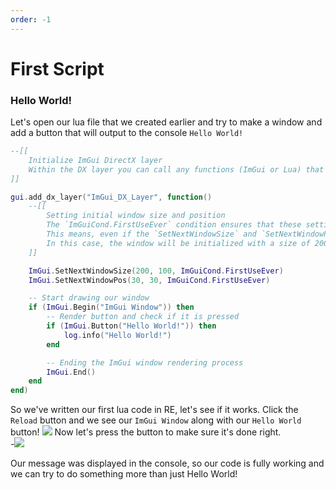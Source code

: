 ```yaml
---
order: -1
---
```


# First Script

### Hello World!
Let's open our lua file that we created earlier and try to make a window and add a button that will output to the console `Hello World!`
```lua
--[[
    Initialize ImGui DirectX layer
    Within the DX layer you can call any functions (ImGui or Lua) that do not interact directly with the GTAV game engine (natives, globals, locals and pointers)
]]

gui.add_dx_layer("ImGui_DX_Layer", function()
    --[[
        Setting initial window size and position
        The `ImGuiCond.FirstUseEver` condition ensures that these settings are applied only the first time the window is rendered.
        This means, even if the `SetNextWindowSize` and `SetNextWindowPos` are called on each frame (or tick), they will only have effect once.
        In this case, the window will be initialized with a size of 200x100 pixels and will be positioned at the screen coordinates (550, 10).
    ]]

    ImGui.SetNextWindowSize(200, 100, ImGuiCond.FirstUseEver)
    ImGui.SetNextWindowPos(30, 30, ImGuiCond.FirstUseEver)

    -- Start drawing our window
    if (ImGui.Begin("ImGui Window")) then
        -- Render button and check if it is pressed
        if (ImGui.Button("Hello World!")) then
            log.info("Hello World!")
        end

        -- Ending the ImGui window rendering process
        ImGui.End() 
    end
end)
```
So we've written our first lua code in RE, let's see if it works. Click the `Reload` button and we see our `ImGui Window` along with our `Hello World` button! ![](https://i.imgur.com/yPcSpCW.png)
Now let's press the button to make sure it's done right.\
-![](https://i.imgur.com/CsnaJF1.png)

Our message was displayed in the console, so our code is fully working and we can try to do something more than just Hello World!
